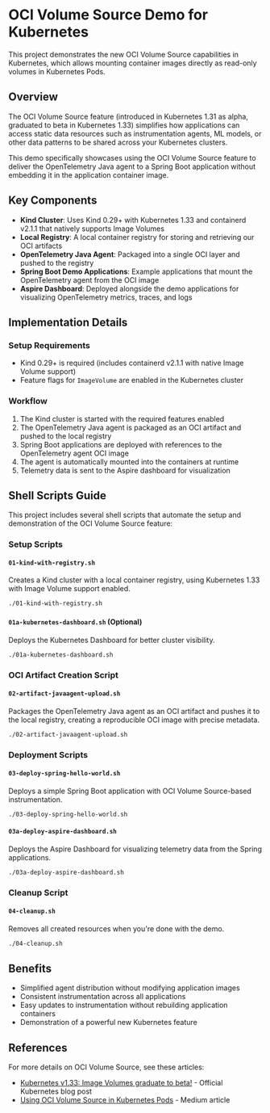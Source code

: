 # OCI Volume Source Demo for Kubernetes

This project demonstrates the new OCI Volume Source capabilities in Kubernetes, which allows mounting container images directly as read-only volumes in Kubernetes Pods.

## Overview

The OCI Volume Source feature (introduced in Kubernetes 1.31 as alpha, graduated to beta in Kubernetes 1.33) simplifies how applications can access static data resources such as instrumentation agents, ML models, or other data patterns to be shared across your Kubernetes clusters.

This demo specifically showcases using the OCI Volume Source feature to deliver the OpenTelemetry Java agent to a Spring Boot application without embedding it in the application container image.

## Key Components

- **Kind Cluster**: Uses Kind 0.29+ with Kubernetes 1.33 and containerd v2.1.1 that natively supports Image Volumes
- **Local Registry**: A local container registry for storing and retrieving our OCI artifacts
- **OpenTelemetry Java Agent**: Packaged into a single OCI layer and pushed to the registry
- **Spring Boot Demo Applications**: Example applications that mount the OpenTelemetry agent from the OCI image
- **Aspire Dashboard**: Deployed alongside the demo applications for visualizing OpenTelemetry metrics, traces, and logs

## Implementation Details

### Setup Requirements

- Kind 0.29+ is required (includes containerd v2.1.1 with native Image Volume support)
- Feature flags for `ImageVolume` are enabled in the Kubernetes cluster

### Workflow

1. The Kind cluster is started with the required features enabled
2. The OpenTelemetry Java agent is packaged as an OCI artifact and pushed to the local registry
3. Spring Boot applications are deployed with references to the OpenTelemetry agent OCI image
4. The agent is automatically mounted into the containers at runtime
5. Telemetry data is sent to the Aspire dashboard for visualization

## Shell Scripts Guide

This project includes several shell scripts that automate the setup and demonstration of the OCI Volume Source feature:

### Setup Scripts

#### `01-kind-with-registry.sh`

Creates a Kind cluster with a local container registry, using Kubernetes 1.33 with Image Volume support enabled.

```bash
./01-kind-with-registry.sh
```

#### `01a-kubernetes-dashboard.sh` (Optional)

Deploys the Kubernetes Dashboard for better cluster visibility.

```bash
./01a-kubernetes-dashboard.sh
```

### OCI Artifact Creation Script

#### `02-artifact-javaagent-upload.sh`

Packages the OpenTelemetry Java agent as an OCI artifact and pushes it to the local registry, creating a reproducible OCI image with precise metadata.

```bash
./02-artifact-javaagent-upload.sh
```

### Deployment Scripts

#### `03-deploy-spring-hello-world.sh`

Deploys a simple Spring Boot application with OCI Volume Source-based instrumentation.

```bash
./03-deploy-spring-hello-world.sh
```

#### `03a-deploy-aspire-dashboard.sh`

Deploys the Aspire Dashboard for visualizing telemetry data from the Spring applications.

```bash
./03a-deploy-aspire-dashboard.sh
```

### Cleanup Script

#### `04-cleanup.sh`

Removes all created resources when you're done with the demo.

```bash
./04-cleanup.sh
```

## Benefits

- Simplified agent distribution without modifying application images
- Consistent instrumentation across all applications
- Easy updates to instrumentation without rebuilding application containers
- Demonstration of a powerful new Kubernetes feature

## References

For more details on OCI Volume Source, see these articles:

- [Kubernetes v1.33: Image Volumes graduate to beta!](https://kubernetes.io/blog/2025/04/29/kubernetes-v1-33-image-volume-beta/) - Official Kubernetes blog post
- [Using OCI Volume Source in Kubernetes Pods](https://sestegra.medium.com/using-oci-volume-source-in-kubernetes-pods-06d62fb72086) - Medium article
